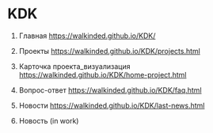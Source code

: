 # KDK

1. Главная https://walkinded.github.io/KDK/

2. Проекты https://walkinded.github.io/KDK/projects.html

3. Карточка проекта_визуализация https://walkinded.github.io/KDK/home-project.html

4. Вопрос-ответ https://walkinded.github.io/KDK/faq.html

5. Новости https://walkinded.github.io/KDK/last-news.html

6. Новость (in work)